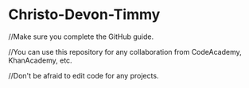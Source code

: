# Christo-Devon-Timmy
//Make sure you complete the GitHub guide.

//You can use this repository for any collaboration from CodeAcademy, KhanAcademy, etc.

//Don't be afraid to edit code for any projects.
